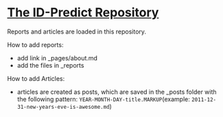 # [The ID-Predict Repository](https://eroesti.github.io)

Reports and articles are loaded in this repository.

How to add reports:
- add link in _pages/about.md
- add the files in _reports

How to add Articles:
- articles are created as posts, which are saved in the _posts folder with the following pattern:  `YEAR-MONTH-DAY-title.MARKUP`(example: `2011-12-31-new-years-eve-is-awesome.md`)
